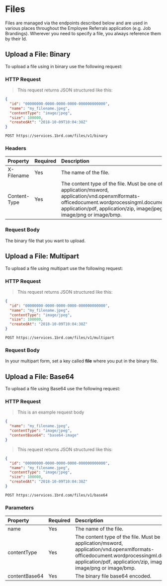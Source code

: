 # Files

Files are managed via the endpoints described below and are used in various places throughout the Employee Referrals application (e.g. Job Brandings). Wherever you need to specify a file, you always reference them by their Id.

## Upload a File: Binary

To upload a file using in binary use the following request:

### HTTP Request

> This request returns JSON structured like this:

```json
{
  "id": "00000000-0000-0000-0000-000000000000",
  "name": "my_filename.jpeg",
  "contentType": "image/jpeg",
  "size": 100000,
  "createdAt": "2018-10-09T10:04:38Z"
}
```

`POST https://services.1brd.com/files/v1/binary`

### Headers

| Property          | Required | Description                                                        |
|:------------------|:---------|:-------------------------------------------------------------------|
| X-Filename        | Yes      | The name of the file.
| Content-Type      | Yes      | The content type of the file. Must be one of: application/msword, application/vnd.openxmlformats-officedocument.wordprocessingml.document, application/pdf, application/zip, image/jpeg, image/png or image/bmp.

### Request Body

The binary file that you want to upload.

## Upload a File: Multipart

To upload a file using multipart use the following request:

### HTTP Request

> This request returns JSON structured like this:

```json
{
  "id": "00000000-0000-0000-0000-000000000000",
  "name": "my_filename.jpeg",
  "contentType": "image/jpeg",
  "size": 100000,
  "createdAt": "2018-10-09T10:04:38Z"
}
```

`POST https://services.1brd.com/files/v1/multipart`

### Request Body

In your multipart form, set a key called **file** where you put in the binary file.

## Upload a File: Base64

To upload a file using Base64 use the following request:

### HTTP Request

> This is an example request body

```json
{
  "name": "my_filename.jpeg",
  "contentType": "image/jpeg",
  "contentBase64": "base64-image"
}
```

> This request returns JSON structured like this:

```json
{
  "id": "00000000-0000-0000-0000-000000000000",
  "name": "my_filename.jpeg",
  "contentType": "image/jpeg",
  "size": 100000,
  "createdAt": "2018-10-09T10:04:38Z"
}
```

`POST https://services.1brd.com/files/v1/base64`

### Parameters

| Property          | Required | Description                                                        |
|:------------------|:---------|:-------------------------------------------------------------------|
| name              | Yes      | The name of the file.
| contentType       | Yes      | The content type of the file. Must be one of: application/msword, application/vnd.openxmlformats-officedocument.wordprocessingml.document, application/pdf, application/zip, image/jpeg, image/png or image/bmp.
| contentBase64     | Yes      | The binary file base64 encoded.